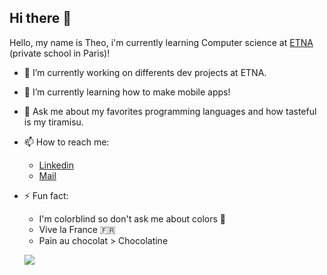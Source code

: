 ## Hi there 👋

Hello, my name is Theo, i'm currently learning Computer science at [ETNA](https://etna.io) (private school in Paris)!

- 🔭 I’m currently working on differents dev projects at ETNA.
  
- 🌱 I’m currently learning how to make mobile apps!
  
- 💬 Ask me about my favorites programming languages and how tasteful is my tiramisu.
  
- 📫 How to reach me:
  - [Linkedin](https://www.linkedin.com/in/theojqm/)
  - [Mail](mailto:tjacqu01@gmail.com)
    
- ⚡ Fun fact:
  - I'm colorblind so don't ask me about colors 🥲
  - Vive la France 🇫🇷
  -  Pain au chocolat > Chocolatine

 

  ![](https://github-readme-stats.vercel.app/api?username=TheoJQM&custom_title=%20My%20Github%27s%20Stats&theme=radical&show_icons=true)

